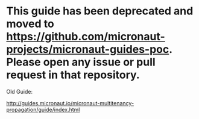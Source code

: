 # This guide has been deprecated and moved to https://github.com/micronaut-projects/micronaut-guides-poc. Please open any issue or pull request in that repository.

Old Guide: 

http://guides.micronaut.io/micronaut-multitenancy-propagation/guide/index.html

